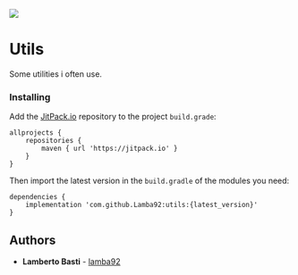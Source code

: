 [![](https://jitpack.io/v/Lamba92/utils.svg)](https://jitpack.io/#Lamba92/utils)

# Utils

Some utilities i often use.

### Installing

Add the [JitPack.io](http://jitpack.io) repository to the project `build.grade`:
```
allprojects {
    repositories {
        maven { url 'https://jitpack.io' }
    }
}
```

Then import the latest version in the `build.gradle` of the modules you need:

```
dependencies {
    implementation 'com.github.Lamba92:utils:{latest_version}'
}
```

## Authors

* **Lamberto Basti**  - [lamba92](https://github.com/lamba92)
